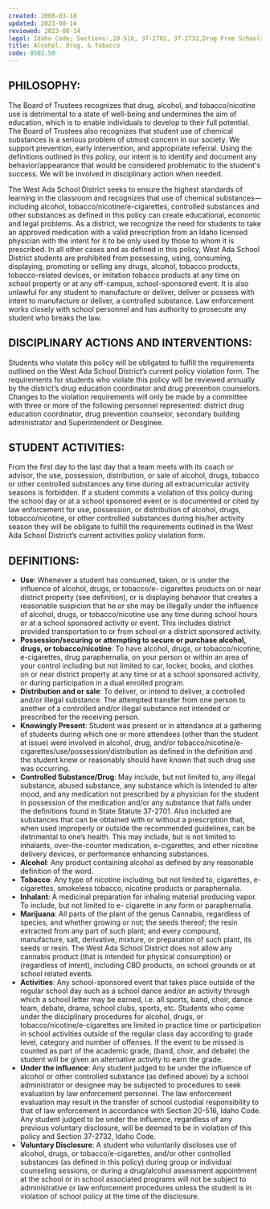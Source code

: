```yaml
---
created: 2008-03-18
updated: 2023-08-14
reviewed: 2023-08-14
legal: Idaho Code; Sections:,20-516, 37-2701, 37-2732,Drug Free Schools and Community Act of,1988 – PL 100-690 and all subsequent amendments; I-D-A-P-A-08-02-03-160 Safe,Environment and Discipline,
title: Alcohol, Drug, & Tobacco
code: 0502.50
---
```



## PHILOSOPHY:

The Board of Trustees recognizes that drug, alcohol, and tobacco/nicotine use is detrimental to a state of well-being and undermines the aim of education, which is to enable individuals to develop to their full potential. The Board of Trustees also recognizes that student use of chemical substances is a serious problem of utmost concern in our society. We support prevention, early intervention, and appropriate referral. Using the definitions outlined in this policy, our intent is to identify and document any behavior/appearance that would be considered problematic to the student's success. We will be involved in disciplinary action when needed.

The West Ada School District seeks to ensure the highest standards of learning in the classroom and recognizes that use of chemical substances—including alcohol, tobacco/nicotine/e-cigarettes, controlled substances and other substances as defined in this policy can create educational, economic and legal problems. As a district, we recognize the need for students to take an approved medication with a valid prescription from an Idaho licensed physician with the intent for it to be only used by those to whom it is prescribed. In all other cases and as defined in this policy, West Ada School District students are prohibited from possessing, using, consuming, displaying, promoting or selling any drugs, alcohol, tobacco products, tobacco-related devices, or imitation tobacco products at any time on school property or at any off-campus, school-sponsored event. It is also unlawful for any student to manufacture or deliver, deliver or possess with intent to manufacture or deliver, a controlled substance. Law enforcement works closely with school personnel and has authority to prosecute any student who breaks the law.

## DISCIPLINARY ACTIONS AND INTERVENTIONS:

Students who violate this policy will be obligated to fulfill the requirements outlined on the West Ada School District’s current policy violation form. The requirements for students who violate this policy will be reviewed annually by the district’s drug education coordinator and drug prevention counselors. Changes to the violation requirements will only be made by a committee with three or more of the following personnel represented: district drug education coordinator, drug prevention counselor, secondary building administrator and Superintendent or Desginee.

## STUDENT ACTIVITIES:

From the first day to the last day that a team meets with its coach or advisor, the use, possession, distribution, or sale of alcohol, drugs, tobacco or other controlled substances any time during all extracurricular activity seasons is forbidden. If a student commits a violation of this policy during the school day or at a school sponsored event or is documented or cited by law enforcement for use, possession, or distribution of alcohol, drugs, tobacco/nicotine, or other controlled substances during his/her activity season they will be obligate to fulfill the requirements outlined in the West Ada School District’s current activities policy violation form.

## DEFINITIONS:

- **Use**: Whenever a student has consumed, taken, or is under the influence of alcohol, drugs, or tobacco/e- cigarettes products on or near district property (see definition), or is displaying behavior that creates a reasonable suspicion that he or she may be illegally under the influence of alcohol, drugs, or tobacco/nicotine use any time during school hours or at a school sponsored activity or event. This includes district provided transportation to or from school or a district sponsored activity.
- **Possession/securing or attempting to secure or purchase alcohol, drugs, or tobacco/nicotine**: To have alcohol, drugs, or tobacco/nicotine, e-cigarettes, drug paraphernalia, on your person or within an area of your control including but not limited to car, locker, books, and clothes on or near district property at any time or at a school sponsored activity, or during participation in a dual enrolled program.
- **Distribution and or sale**: To deliver, or intend to deliver, a controlled and/or illegal substance. The attempted transfer from one person to another of a controlled and/or illegal substance not intended or prescribed for the receiving person.
- **Knowingly Present**: Student was present or in attendance at a gathering of students during which one or more attendees (other than the student at issue) were involved in alcohol, drug, and/or tobacco/nicotine/e- cigarettes/use/possession/distribution as defined in the definition and the student knew or reasonably should have known that such drug use was occurring.
- **Controlled Substance/Drug**: May include, but not limited to, any illegal substance, abused substance, any substance which is intended to alter mood, and any medication not prescribed by a physician for the student in possession of the medication and/or any substance that falls under the definitions found in State Statute 37-2701. Also included are substances that can be obtained with or without a prescription that, when used improperly or outside the recommended guidelines, can be detrimental to one’s health. This may include, but is not limited to inhalants, over-the-counter medication, e-cigarettes, and other nicotine delivery devices, or performance enhancing substances.
- **Alcohol**: Any product containing alcohol as defined by any reasonable definition of the word.
- **Tobacco**: Any type of nicotine including, but not limited to, cigarettes, e-cigarettes, smokeless tobacco, nicotine products or paraphernalia.
- **Inhalant**: A medicinal preparation for inhaling material producing vapor. To include, but not limited to e- cigarette in any form or paraphernalia.
- **Marijuana**: All parts of the plant of the genus Cannabis, regardless of species, and whether growing or not; the seeds thereof; the resin extracted from any part of such plant; and every compound, manufacture, salt, derivative, mixture, or preparation of such plant, its seeds or resin. The West Ada School District does not allow any cannabis product (that is intended for physical consumption) or (regardless of intent), including CBD products, on school grounds or at school related events.
- **Activities**: Any school-sponsored event that takes place outside of the regular school day such as a school dance and/or an activity through which a school letter may be earned, i.e. all sports, band, choir, dance team, debate, drama, school clubs, sports, etc. Students who come under the disciplinary procedures for alcohol, drugs, or tobacco/nicotine/e-cigarettes are limited in practice time or participation in school activities outside of the regular class day according to grade level, category and number of offenses. If the event to be missed is counted as part of the academic grade, (band, choir, and debate) the student will be given an alternative activity to earn the grade.
- **Under the influence**: Any student judged to be under the influence of alcohol or other controlled substance (as defined above) by a school administrator or designee may be subjected to procedures to seek evaluation by law enforcement personnel. The law enforcement evaluation may result in the transfer of school custodial responsibility to that of law enforcement in accordance with Section 20-516, Idaho Code. Any student judged to be under the influence, regardless of any previous voluntary disclosure, will be deemed to be in violation of this policy and Section 37-2732, Idaho Code.
- **Voluntary Disclosure**: A student who voluntarily discloses use of alcohol, drugs, or tobacco/e-cigarettes, and/or other controlled substances (as defined in this policy) during group or individual counseling sessions, or during a drug/alcohol assessment appointment at the school or in school associated programs will not be subject to administrative or law enforcement procedures unless the student is in violation of school policy at the time of the disclosure.
